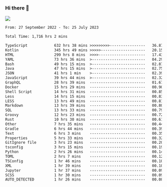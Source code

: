 ### Hi there 👋

<!--<a href="https://github.com/search?o=desc&q=author%3Abushiyi&s=committer-date&type=Commits">-->
<!--    <img align="center" height = "178" src="https://github-readme-stats.vercel.app/api?username=bushiyi&count_private=true&show_icons=true&theme=noctis_minimus&hide=contribs&include_all_commits=true" />-->
<!--</a>-->
<!--<a href="https://github.com/bushiyi?tab=repositories">-->
<!--    <img align="center" height = "178" src="https://github-readme-stats.vercel.app/api/top-langs/?username=bushiyi&count_private=true&theme=noctis_minimus" />-->
<!--</a>-->
 
<!-- [![Ashutosh's github activity graph](https://activity-graph.herokuapp.com/graph?username=bushiyi&theme=react&bg_color=1B2932&point=698B69&line=698B69)](https://github.com/ashutosh00710/github-readme-activity-graph)
 -->


![](https://raw.githubusercontent.com/bushiyi/bushiyi/master/assets/github-contribution-grid-snake.svg)

<!--START_SECTION:waka-->

```txt
From: 27 September 2022 - To: 25 July 2023

Total Time: 1,716 hrs 2 mins

TypeScript            632 hrs 38 mins >>>>>>>>>----------------   36.87 %
Kotlin                345 hrs 49 mins >>>>>--------------------   20.15 %
HTML                  299 hrs 8 mins  >>>>---------------------   17.43 %
YAML                  73 hrs 36 mins  >------------------------   04.29 %
Bash                  49 hrs 15 mins  >------------------------   02.87 %
Java                  47 hrs 15 mins  >------------------------   02.75 %
JSON                  41 hrs 1 min    >------------------------   02.39 %
JavaScript            39 hrs 44 mins  >------------------------   02.32 %
GraphQL               28 hrs 39 mins  -------------------------   01.67 %
Docker                15 hrs 29 mins  -------------------------   00.90 %
Shell Script          14 hrs 31 mins  -------------------------   00.85 %
Less                  14 hrs 15 mins  -------------------------   00.83 %
LESS                  13 hrs 49 mins  -------------------------   00.81 %
Markdown              13 hrs 39 mins  -------------------------   00.80 %
SQL                   13 hrs 33 mins  -------------------------   00.79 %
Groovy                12 hrs 23 mins  -------------------------   00.72 %
Rust                  10 hrs 30 mins  -------------------------   00.61 %
Other                 7 hrs 35 mins   -------------------------   00.44 %
Gradle                6 hrs 44 mins   -------------------------   00.39 %
Text                  6 hrs 3 mins    -------------------------   00.35 %
Properties            5 hrs 33 mins   -------------------------   00.32 %
GitIgnore file        3 hrs 23 mins   -------------------------   00.20 %
tsconfig              3 hrs 15 mins   -------------------------   00.19 %
Python                2 hrs 26 mins   -------------------------   00.14 %
TOML                  2 hrs 7 mins    -------------------------   00.12 %
TSConfig              1 hr 46 mins    -------------------------   00.10 %
XML                   1 hr 39 mins    -------------------------   00.10 %
Jupyter               1 hr 37 mins    -------------------------   00.09 %
SCSS                  1 hr 30 mins    -------------------------   00.09 %
AUTO_DETECTED         1 hr 26 mins    -------------------------   00.08 %
```

<!--END_SECTION:waka-->

